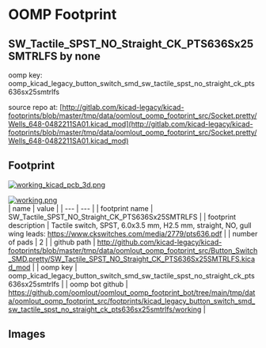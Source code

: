 # OOMP Footprint  
## SW_Tactile_SPST_NO_Straight_CK_PTS636Sx25SMTRLFS  by none  
  
oomp key: oomp_kicad_legacy_button_switch_smd_sw_tactile_spst_no_straight_ck_pts636sx25smtrlfs  
  
source repo at: [http://gitlab.com/kicad-legacy/kicad-footprints/blob/master/tmp/data/oomlout_oomp_footprint_src/Socket.pretty/Wells_648-0482211SA01.kicad_mod](http://gitlab.com/kicad-legacy/kicad-footprints/blob/master/tmp/data/oomlout_oomp_footprint_src/Socket.pretty/Wells_648-0482211SA01.kicad_mod)  
## Footprint  
  
[![working_kicad_pcb_3d.png](working_kicad_pcb_3d_600.png)](working_kicad_pcb_3d.png)  
  
[![working.png](working_600.png)](working.png)  
| name | value | 
| --- | --- | 
| footprint name | SW_Tactile_SPST_NO_Straight_CK_PTS636Sx25SMTRLFS | 
| footprint description | Tactile switch, SPST, 6.0x3.5 mm, H2.5 mm, straight, NO, gull wing leads: https://www.ckswitches.com/media/2779/pts636.pdf | 
| number of pads | 2 | 
| github path | http://github.com/kicad-legacy/kicad-footprints/blob/master/tmp/data/oomlout_oomp_footprint_src/Button_Switch_SMD.pretty/SW_Tactile_SPST_NO_Straight_CK_PTS636Sx25SMTRLFS.kicad_mod | 
| oomp key | oomp_kicad_legacy_button_switch_smd_sw_tactile_spst_no_straight_ck_pts636sx25smtrlfs | 
| oomp bot github | https://github.com/oomlout/oomlout_oomp_footprint_bot/tree/main/tmp/data/oomlout_oomp_footprint_src/footprints/kicad_legacy_button_switch_smd_sw_tactile_spst_no_straight_ck_pts636sx25smtrlfs/working | 
## Images  
